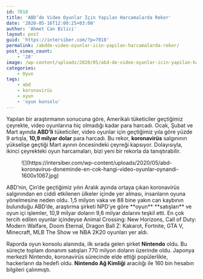```yaml
---
id: 7018
title: 'ABD’de Video Oyunlar İçin Yapılan Harcamalarda Rekor'
date: '2020-05-16T12:00:25+03:00'
author: 'Ahmet Can Bilici'
layout: post
guid: 'https://intersiber.com/?p=7018'
permalink: /abdde-video-oyunlar-icin-yapilan-harcamalarda-rekor/
post_views_count:
    - '28'
image: /wp-content/uploads/2020/05/abd-de-video-oyunlar-icin-yapilan-harcamalarda-rekor.png
categories:
    - Oyun
tags:
    - abd
    - koronavirüs
    - oyun
    - 'oyun konsolu'
---
```


Yapılan bir araştırmanın sonucuna göre, Amerikalı tüketiciler geçtiğimiz çeyrekte, video oyunlarına hiç olmadığı kadar para harcadı. Ocak, Şubat ve Mart ayında **ABD’li** tüketiciler, video oyunlar için geçtiğimiz yıla göre yüzde 9 artışla, **10,9 milyar dolar** para harcadı. Bu rekor, **koronavirüs** salgınının yükselişe geçtiği Mart ayının öncesindeki çeyreği kapsıyor. Dolayısıyla, ikinci çeyrekteki oyun harcamaları, bizi yeni bir rekorla da tanıştırabilir.

<figure class="wp-block-image size-large">![](https://intersiber.com/wp-content/uploads/2020/05/abd-koronavirus-doneminde-en-cok-hangi-video-oyunlar-oynandi-1600x1067.jpg)</figure>ABD’nin, Çin’de geçtiğimiz yılın Aralık ayında ortaya çıkan koronavirüs salgınından en ciddi etkilenen ülkeler içinde yer alması, insanların oyuna yönelmesine neden oldu. 1,5 milyon vaka ve 88 bine yakın can kaybının bulunduğu ABD’de, araştırma şirketi NPD’ye göre **oyun** **satışları** ve oyun içi işlemler, 10,9 milyar doların 9,6 milyar dolarını teşkil etti. En çok tercih edilen oyunlar içindeyse Animal Crossing: New Horizons, Call of Duty: Modern Walfare, Doom Eternal, Dragon Ball Z: Kakarot, Fortnite, GTA V, Minecraft, MLB The Show ve NBA 2K20 oyunları yer aldı.

Raporda oyun konsolu alanında, ilk sırada gelen şirket **Nintendo** oldu. Bu süreçte toplam donanım satışları 770 milyon doların üzerinde oldu. Japonya merkezli Nintendo, koronavirüs sürecinde elde ettiği popülerlikle, hackerların da hedefi oldu. **Nintendo Ağ Kimliği** aracılığı ile 160 bin hesabın bilgileri çalınmıştı.